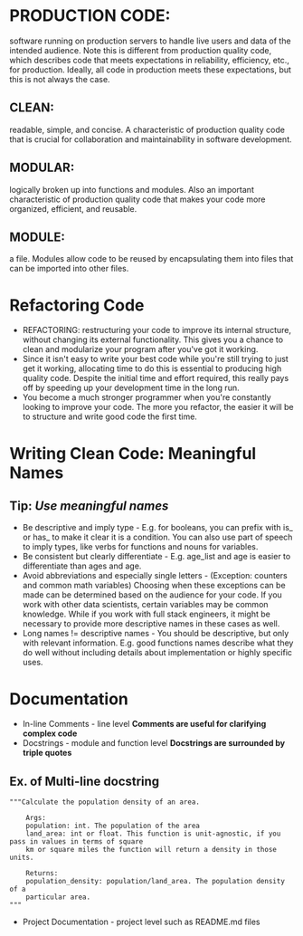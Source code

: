 # PRODUCTION CODE: 
software running on production servers to handle live users and data of the intended audience. Note this is different from production quality code, which describes code that meets expectations in reliability, efficiency, etc., for production. Ideally, all code in production meets these expectations, but this is not always the case.

## CLEAN: 
readable, simple, and concise. A characteristic of production quality code that is crucial for collaboration and maintainability in software development.

## MODULAR: 
logically broken up into functions and modules. Also an important characteristic of production quality code that makes your code more organized, efficient, and reusable.

## MODULE: 
a file. Modules allow code to be reused by encapsulating them into files that can be imported into other files.

# Refactoring Code
- REFACTORING: restructuring your code to improve its internal structure, without changing its external functionality. This gives you a chance to clean and modularize your program after you've got it working.
- Since it isn't easy to write your best code while you're still trying to just get it working, allocating time to do this is essential to producing high quality code. Despite the initial time and effort required, this really pays off by speeding up your development time in the long run.
- You become a much stronger programmer when you're constantly looking to improve your code. The more you refactor, the easier it will be to structure and write good code the first time.

# Writing Clean Code: Meaningful Names
## Tip: _Use meaningful names_
- Be descriptive and imply type - E.g. for booleans, you can prefix with is_ or has_ to make it clear it is a condition. You can also use part of speech to imply types, like verbs for functions and nouns for variables.
- Be consistent but clearly differentiate - E.g. age_list and age is easier to differentiate than ages and age.
- Avoid abbreviations and especially single letters - (Exception: counters and common math variables) Choosing when these exceptions can be made can be determined based on the audience for your code. If you work with other data scientists, certain variables may be common knowledge. While if you work with full stack engineers, it might be necessary to provide more descriptive names in these cases as well.
- Long names != descriptive names - You should be descriptive, but only with relevant information. E.g. good functions names describe what they do well without including details about implementation or highly specific uses.

# Documentation
- In-line Comments - line level **Comments are useful for clarifying complex code** 
- Docstrings - module and function level **Docstrings are surrounded by triple quotes**
## Ex. of Multi-line docstring 
```
"""Calculate the population density of an area.

    Args:
    population: int. The population of the area
    land_area: int or float. This function is unit-agnostic, if you pass in values in terms of square 
    km or square miles the function will return a density in those units.

    Returns:
    population_density: population/land_area. The population density of a 
    particular area.
"""
```
- Project Documentation - project level such as README.md files
